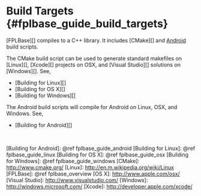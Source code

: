 Build Targets    {#fplbase_guide_build_targets}
=============

[FPLBase][] compiles to a C++ library. It includes [CMake][] and
[Android][] build scripts.

The CMake build script can be used to generate standard
makefiles on [Linux][], [Xcode][] projects on OSX,
and [Visual Studio][] solutions on [Windows][]. See,

   * [Building for Linux][]
   * [Building for OS X][]
   * [Building for Windows][]

The Android build scripts will compile for Android on Linux, OSX, and Windows.
See,

   * [Building for Android][]

<br>

  [Android]: http://www.android.com
  [Building for Android]: @ref fplbase_guide_android
  [Building for Linux]: @ref fplbase_guide_linux
  [Building for OS X]: @ref fplbase_guide_osx
  [Building for Windows]: @ref fplbase_guide_windows
  [CMake]: http://www.cmake.org/
  [Linux]: http://en.m.wikipedia.org/wiki/Linux
  [FPLBase]: @ref fplbase_overview
  [OS X]: http://www.apple.com/osx/
  [Visual Studio]: http://www.visualstudio.com/
  [Windows]: http://windows.microsoft.com/
  [Xcode]: http://developer.apple.com/xcode/
